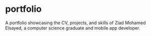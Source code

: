 # portfolio
A portfolio showcasing the CV, projects, and skills of Ziad Mohamed Elsayed, a computer science graduate and mobile app developer.
